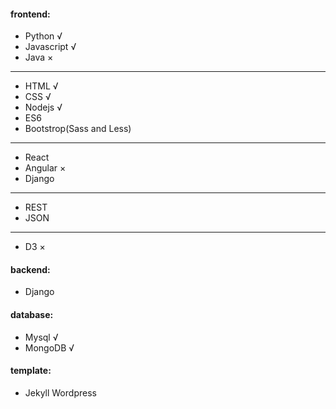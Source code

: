 #### frontend: 
 * Python             √
 * Javascript         √  
 * Java               ×
 ---
 * HTML               √    
 * CSS                √     
 * Nodejs             √ 
 * ES6
 * Bootstrop(Sass and Less)
 ---
 * React   
 * Angular            ×
 * Django 
 ---  
 * REST
 * JSON
 ---   
 * D3                 ×
             

#### backend: 
 * Django

#### database:
 * Mysql              √
 * MongoDB            √

#### template: 
 * Jekyll Wordpress
